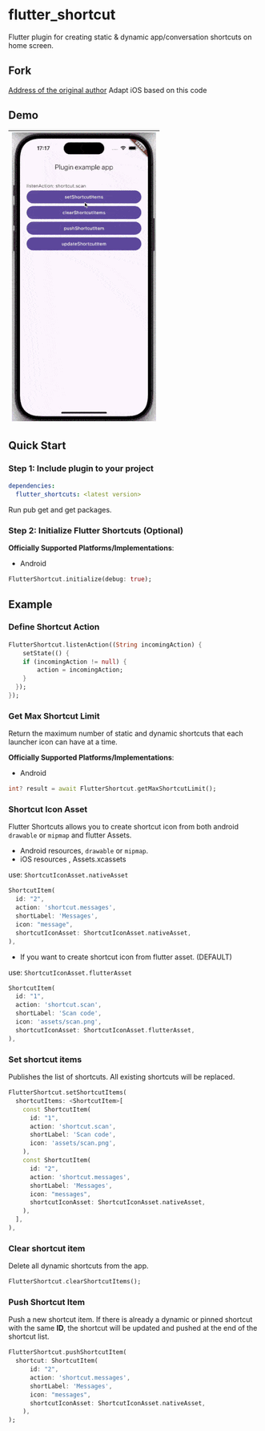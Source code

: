# flutter_shortcut

Flutter plugin for creating static & dynamic app/conversation shortcuts on home screen.


## Fork

[Address of the original author](https://pub.dev/packages/flutter_shortcuts)
Adapt iOS based on this code



## Demo

|<img height=576 src="/screen_1.gif"/>|
|---|

## Quick Start

### Step 1: Include plugin to your project

```yml
dependencies:
  flutter_shortcuts: <latest version>
```

Run pub get and get packages.

### Step 2: Initialize Flutter Shortcuts (Optional)

**Officially Supported Platforms/Implementations**:

- Android

```dart
FlutterShortcut.initialize(debug: true);
```

## Example

### Define Shortcut Action

```dart
FlutterShortcut.listenAction((String incomingAction) {
    setState(() {
    if (incomingAction != null) {
        action = incomingAction;
    }
  });
});
```

### Get Max Shortcut Limit

Return the maximum number of static and dynamic shortcuts that each launcher icon can have at a time.

**Officially Supported Platforms/Implementations**:

- Android

```dart
int? result = await FlutterShortcut.getMaxShortcutLimit();
```

### Shortcut Icon Asset

Flutter Shortcuts allows you to create shortcut icon from both android `drawable` or `mipmap` and flutter Assets.

- Android resources, `drawable` or `mipmap`.
- iOS resources , Assets.xcassets

use: `ShortcutIconAsset.nativeAsset`

```dart
ShortcutItem(
  id: "2",
  action: 'shortcut.messages',
  shortLabel: 'Messages',
  icon: "message",
  shortcutIconAsset: ShortcutIconAsset.nativeAsset,
),
```

* If you want to create shortcut icon from flutter asset. (DEFAULT)

use: `ShortcutIconAsset.flutterAsset`

```dart
ShortcutItem(
  id: "1",
  action: 'shortcut.scan',
  shortLabel: 'Scan code',
  icon: 'assets/scan.png',
  shortcutIconAsset: ShortcutIconAsset.flutterAsset,
),
```

### Set shortcut items

Publishes the list of shortcuts. All existing shortcuts will be replaced.

```dart
FlutterShortcut.setShortcutItems(
  shortcutItems: <ShortcutItem>[
    const ShortcutItem(
      id: "1",
      action: 'shortcut.scan',
      shortLabel: 'Scan code',
      icon: 'assets/scan.png',
    ),
    const ShortcutItem(
      id: "2",
      action: 'shortcut.messages',
      shortLabel: 'Messages',
      icon: "messages",
      shortcutIconAsset: ShortcutIconAsset.nativeAsset,
    ),
  ],
),
```

### Clear shortcut item

Delete all dynamic shortcuts from the app.

```dart
FlutterShortcut.clearShortcutItems();
```

### Push Shortcut Item

Push a new shortcut item. If there is already a dynamic or pinned shortcut with the same **ID**, the shortcut will be updated and pushed at the end of the shortcut list.

```dart
FlutterShortcut.pushShortcutItem(
  shortcut: ShortcutItem(
      id: "2",
      action: 'shortcut.messages',
      shortLabel: 'Messages',
      icon: "messages",
      shortcutIconAsset: ShortcutIconAsset.nativeAsset,
    ),
);
```
